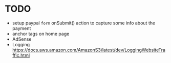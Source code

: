 # TODO
* setup paypal `form` onSubmit() action to capture some info about the payment
* anchor tags on home page
* AdSense
* Logging https://docs.aws.amazon.com/AmazonS3/latest/dev/LoggingWebsiteTraffic.html
